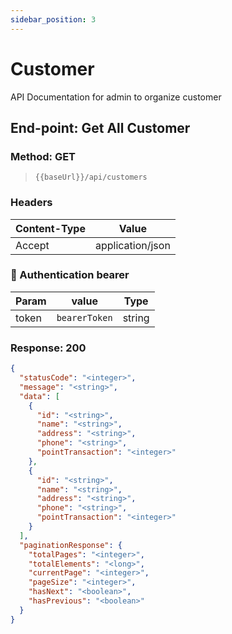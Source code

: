 ```yaml
---
sidebar_position: 3
---
```


# Customer

API Documentation for admin to organize customer

## End-point: Get All Customer
### Method: GET
>```
>{{baseUrl}}/api/customers
>```
### Headers

|Content-Type|Value|
|---|---|
|Accept|application/json|


### 🔑 Authentication bearer

|Param|value|Type|
|---|---|---|
|token|`bearerToken`|string|


### Response: 200
```json
{
  "statusCode": "<integer>",
  "message": "<string>",
  "data": [
    {
      "id": "<string>",
      "name": "<string>",
      "address": "<string>",
      "phone": "<string>",
      "pointTransaction": "<integer>"
    },
    {
      "id": "<string>",
      "name": "<string>",
      "address": "<string>",
      "phone": "<string>",
      "pointTransaction": "<integer>"
    }
  ],
  "paginationResponse": {
    "totalPages": "<integer>",
    "totalElements": "<long>",
    "currentPage": "<integer>",
    "pageSize": "<integer>",
    "hasNext": "<boolean>",
    "hasPrevious": "<boolean>"
  }
}
```
